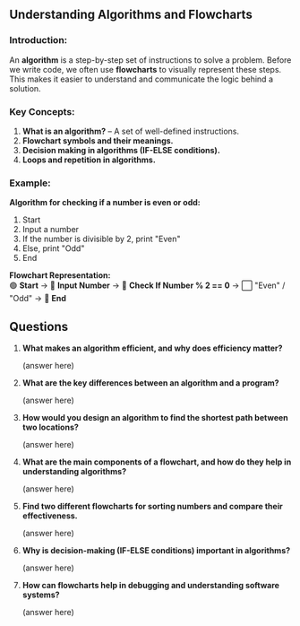 
## **Understanding Algorithms and Flowcharts**  
### **Introduction:**  
An **algorithm** is a step-by-step set of instructions to solve a problem. Before we write code, we often use **flowcharts** to visually represent these steps. This makes it easier to understand and communicate the logic behind a solution.

### **Key Concepts:**  
1. **What is an algorithm?** – A set of well-defined instructions.  
2. **Flowchart symbols and their meanings.**  
3. **Decision making in algorithms (IF-ELSE conditions).**  
4. **Loops and repetition in algorithms.**  

### **Example:**  
**Algorithm for checking if a number is even or odd:**  
1. Start  
2. Input a number  
3. If the number is divisible by 2, print "Even"  
4. Else, print "Odd"  
5. End  

**Flowchart Representation:**  
🟢 **Start** → 🔷 **Input Number** → 🔲 **Check If Number % 2 == 0** → ⬜ "Even" / "Odd" → 🔴 **End**

## Questions
1. **What makes an algorithm efficient, and why does efficiency matter?**  

    (answer here)

2. **What are the key differences between an algorithm and a program?**  

    (answer here)

3. **How would you design an algorithm to find the shortest path between two locations?**  

    (answer here)

4. **What are the main components of a flowchart, and how do they help in understanding algorithms?**  

    (answer here)

5. **Find two different flowcharts for sorting numbers and compare their effectiveness.**  

    (answer here)

6. **Why is decision-making (IF-ELSE conditions) important in algorithms?**  

    (answer here)

7. **How can flowcharts help in debugging and understanding software systems?**  

    (answer here)